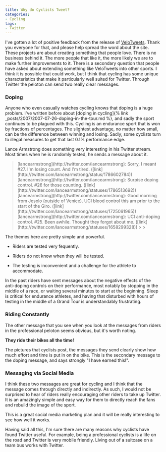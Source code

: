 ```yaml
---
title: Why do Cyclists Tweet?
categories:
- Cycling
tags:
- Twitter
---
```


I've gotten a lot of positive feedback from the release of [VeloTweets](http://www.velotweets.com/). Thank you everyone for that, and please help spread the word about the site. These projects are about creating something that people love. There is no business behind it. The more people that like it, the more likely we are to make further improvements to it.
There is a secondary question that people have asked about extending something like VeloTweets into other sports. I think it is possible that could work, but I think that cycling has some unique characteristics that make it particularly well suited for Twitter. Through Twitter the peloton can send two really clear messages.

<!-- more -->

### Doping

Anyone who even casually watches cycling knows that doping is a huge problem. I've written before about [doping in cycling]{% link _posts/2007/2007-07-26-doping-in-the-tour.md %}, and sadly the sport continues to be plagued with this. Cycling is an endurance sport that is won by fractions of percentages. The slightest advantage, no matter how small, can be the difference between winning and losing. Sadly, some cyclists turn to illegal measures to get that last 0.1% performance edge.

Lance Armstrong does something very interesting in his Twitter stream. Most times when he is randomly tested, he sends a message about it.

<blockquote>[lancearmstrong](http://twitter.com/lancearmstrong): Sorry, I meant #27. I'm losing count. And I'm tired. ([link](http://twitter.com/lancearmstrong/status/1786602784))
[lancearmstrong](http://twitter.com/lancearmstrong): Surpise doping control. #26 for those counting. ([link](http://twitter.com/lancearmstrong/statuses/1786513692))
[lancearmstrong](http://twitter.com/lancearmstrong): Good morning from Jesolo (outside of Venice). UCI blood control this am prior to the start of the Giro. ([link](http://twitter.com/lancearmstrong/statuses/1725061965))
[lancearmstrong](http://twitter.com/lancearmstrong): UCI anti-doping control. #25. Been awhile. Thought they forgot about me. ([link](http://twitter.com/lancearmstrong/statuses/1658299328))
> 
> </blockquote>

The themes here are pretty simple and powerful.



  * Riders are tested very fequently.


  * Riders do not know when they will be tested.


  * The testing is inconvenient and a challenge for the athlete to accommodate.

In the past riders have sent messages about the negative effects of the anti-doping controls on their performance, most notably by stopping in the middle of a race, or waiting several minutes to start at the beginning. Sleep is critical for endurance athletes, and having that disturbed with hours of testing in the middle of a Grand Tour is understandably frustrating.

### Riding Constantly

The other message that you see when you look at the messages from riders in the professional peloton seems obvious, but it's worth noting.

**They ride their bikes all the time!**

The pictures that cyclists post, the messages they send clearly show how much effort and time is put in on the bike. This is the secondary message to the doping message, and says strongly "I have earned this!".

### Messaging via Social Media

I think these two messages are great for cycling and I think that the message comes through directly and indirectly. As such, I would not be surprised to hear of riders really encouraging other riders to take up Twitter. It is an amazingly simple and easy way for them to directly reach the fans and rebuild the image of the sport.

This is a great social media marketing plan and it will be really interesting to see how well it works.

Having said all this, I'm sure there are many reasons why cyclists have found Twitter useful. For example, being a professional cyclists is a life on the road and Twitter is very mobile friendly. Living out of a suitcase on a team bus works with Twitter.
